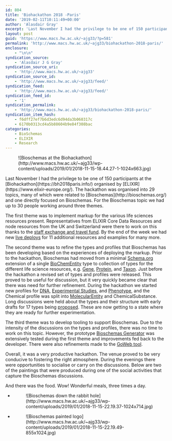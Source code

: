 ```yaml
---
id: 804
title: 'Biohackathon 2018 -Paris'
date: '2019-02-11T10:11:49+00:00'
author: 'Alasdair Gray'
excerpt: 'Last November I had the privilege to be one of 150 participants at the Biohackathon organised by ELIXIR. The hackathon was organised into 29 topics, many of which were related to Bioschemas and one directly focused on Bioschemas. For the Bioschemas topic we had up to 30 people working around three themes. The first theme [&hellip;]'
layout: post
guid: 'https://www.macs.hw.ac.uk/~ajg33/?p=581'
permalink: 'http://www.macs.hw.ac.uk/~ajg33/biohackathon-2018-paris/'
enclosure:
    - "\n\n"
syndication_source:
    - 'Alasdair J G Gray'
syndication_source_uri:
    - 'http://www.macs.hw.ac.uk/~ajg33'
syndication_source_id:
    - 'http://www.macs.hw.ac.uk/~ajg33/feed/'
syndication_feed:
    - 'http://www.macs.hw.ac.uk/~ajg33/feed/'
syndication_feed_id:
    - '1'
syndication_permalink:
    - 'http://www.macs.hw.ac.uk/~ajg33/biohackathon-2018-paris/'
syndication_item_hash:
    - f6dff27ef7b6d3edc6d94da3b060317c
    - 6170b0313cd4a5b88604b9e84f308bac
categories:
    - BioSchemas
    - ELIXIR
    - Research
---
```


<figure class="wp-block-image">![Bioschemas at the Biohackathon](http://www.macs.hw.ac.uk/~ajg33/wp-content/uploads/2019/01/2018-11-15-18.44.27-1-1024x663.jpg)</figure><span class="md-expand">Last November I had the privilege to be one of 150 participants at the [Biohackathon](https://bh2018paris.info/) organised by [ELIXIR](https://www.elixir-europe.org/). The hackathon was organised into 29 topics, many of which were related to [Bioschemas](http://bioschemas.org/) and one directly focused on Bioschemas. For the Bioschemas topic we had up to 30 people working around three themes.</span>

<span class="md-expand">The first theme was to implement markup for the various life sciences resources present. Representatives from ELIXIR Core Data Resources and node resources from the UK and Switzerland were there to work on this thanks to the [staff exchange and travel fund](https://www.elixir-europe.org/platforms/interoperability/rfp-bioschemas). By the end of the week we had new [live deploys](http://bioschemas.org/liveDeploys/) for 11 additional resources and examples for many more.</span>

The second theme was to refine the types and profiles that Bioschemas has been developing based on the experiences of deploying the markup. Prior to the hackathon, Bioschemas had moved from a minimal [Schema.org](http://schema.org/) extension of a single [BioChemEntity](http://bioschemas.org/BioChemEntity) type to collection of types for the different life science resources, e.g. [Gene](http://bioschemas.org/Gene), [Protein](http://bioschema.org/Protein), and [Taxon](http://bioschemas.org/Taxon). Just before the hackathon a revised set of types and profiles were released. This proved to be useful for discussion, but it very quickly became clear that there was need for further refinement. During the hackathon we started new profiles for [DNA](http://bioschemas.org/devSpecs/DNA/), [Experimental Studies](http://bioschemas.org/devSpecs/Study/), and [Phenotype](http://bioschemas.org/devSpecs/Phenotype/), and the Chemical profile was split into [MolecularEntity](http://bioschemas.org/devSpecs/MolecularEntity/) and ChemicalSubstance. Long discussions were held about the types and their structure with early drafts for 17 types being [proposed](https://docs.google.com/document/d/1_rO64r4JZgHA-66s_nsvLikUKZJnPJcwQte9BFb0WiU/edit?usp=sharing). These are now getting to a state where they are ready for further experimentation.

The third theme was to develop tooling to support Bioschemas. Due to the intensity of the discussions on the types and profiles, there was no time to work on this topic. However, the prototype [Bioschemas Generator](http://www.macs.hw.ac.uk/~ajg33/BioschemasGenerator/) was extensively tested during the first theme and improvements fed back to the developer. There were also refinements made to the [GoWeb tool](https://github.com/BioSchemas/bioschemas-goweb).

Overall, it was a very productive hackathon. The venue proved to be very conducive to fostering the right atmosphere. During the evenings there were opportunities to socialise or carry on the discussions. Below are two of the paintings that were produced during one of the social activities that capture the Bioschemas discussions.

<span class="md-expand">And there was the food. Wow! Wonderful meals, three times a day.</span>

- <figure>![Bioschemas down the rabbit hole](http://www.macs.hw.ac.uk/~ajg33/wp-content/uploads/2019/01/2018-11-15-22.19.37-1024x714.jpg)</figure>
- <figure>![Bioschemas painted logo](http://www.macs.hw.ac.uk/~ajg33/wp-content/uploads/2019/01/2018-11-15-22.19.49-855x1024.jpg)</figure>